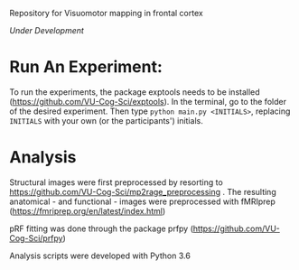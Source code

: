 Repository for Visuomotor mapping in frontal cortex

*Under Development*

# Run An Experiment:
To run the experiments, the package exptools needs to be installed (https://github.com/VU-Cog-Sci/exptools).
In the terminal, go to the folder of the desired experiment. Then type ```python main.py <INITIALS>```, replacing `INITIALS` with your own (or the participants') initials.

# Analysis

Structural images were first preprocessed by resorting to https://github.com/VU-Cog-Sci/mp2rage_preprocessing . The resulting anatomical - and functional - images were preprocessed with fMRIprep (https://fmriprep.org/en/latest/index.html)

pRF fitting was done through the package prfpy (https://github.com/VU-Cog-Sci/prfpy) 

Analysis scripts were developed with Python 3.6
